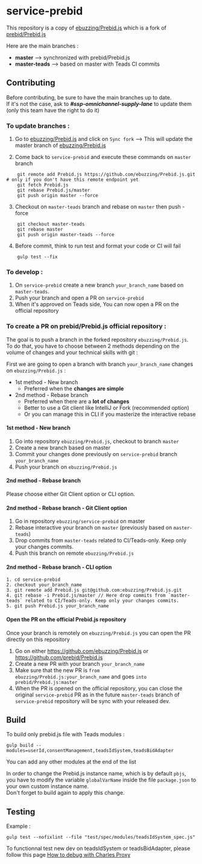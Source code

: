 # service-prebid

This repository is a copy of [ebuzzing/Prebid.js](https://github.com/ebuzzing/Prebid.js) which is a fork of [prebid/Prebid.js](https://github.com/prebid/Prebid.js)

Here are the main branches :

- **master** --> synchronized with prebid/Prebid.js
- **master-teads** --> based on master with Teads CI commits

## Contributing

Before contributing, be sure to have the main branches up to date.  
If it's not the case, ask to ***#ssp-omnichannel-supply-lane*** to update them (only this team have the right to do it)

### To update branches :

1. Go to [ebuzzing/Prebid.js](https://github.com/ebuzzing/Prebid.js) and click on `Sync fork` --> This will update the master branch of [ebuzzing/Prebid.js](https://github.com/ebuzzing/Prebid.js)

2. Come back to `service-prebid` and execute these commands on `master` branch

```
    git remote add Prebid.js https://github.com/ebuzzing/Prebid.js.git # only if you don't have this remote endpoint yet   
    git fetch Prebid.js  
    git rebase Prebid.js/master
    git push origin master --force 
```

3. Checkout on `master-teads` branch and rebase on `master` then push -force

```
    git checkout master-teads
    git rebase master 
    git push origin master-teads --force
```

4. Before commit, think to run test and format your code or CI will fail 

```
    gulp test --fix
```

### To develop :
1. On `service-prebid` create a new branch `your_branch_name` based on `master-teads`.
2. Push your branch and open a PR on `service-prebid`
3. When it's approved on Teads side, You can now open a PR on the official repository 

### To create a PR on prebid/Prebid.js official repository :

The goal is to push a branch in the forked repository `ebuzzing/Prebid.js`. \
To do that, you have to choose between 2 methods depending on the volume of changes and your technical skills with git :

First we are going to open a branch with branch `your_branch_name` changes on `ebuzzing/Prebid.js` :
- 1st method - New branch
    - Preferred when the **changes are simple**
- 2nd method - Rebase branch
    - Preferred when there are a **lot of changes**
    - Better to use a Git client like IntelliJ or Fork (recommended option)
    - Or you can manage this in CLI if you masterize the interactive rebase

#### 1st method - New branch

1. Go into repository `ebuzzing/Prebid.js`, checkout to branch `master`
2. Create a new branch based on master
3. Commit your changes done previously on `service-prebid` branch `your_branch_name`
4. Push your branch on `ebuzzing/Prebid.js`

#### 2nd method - Rebase branch

Please choose either Git Client option or CLI option.

#### 2nd method - Rebase branch - Git Client option

1. Go in repository `ebuzzing/service-prebid` on master
2. Rebase interactive your branch on `master` (previously based on `master-teads`)
3. Drop commits from `master-teads` related to CI/Teads-only. Keep only your changes commits.
4. Push this branch on remote `ebuzzing/Prebid.js`

#### 2nd method - Rebase branch - CLI option
```
1. cd service-prebid
2. checkout your_branch_name 
3. git remote add Prebid.js git@github.com:ebuzzing/Prebid.js.git
4. git rebase -i Prebid.js/master // Here drop commits from `master-teads` related to CI/Teads-only. Keep only your changes commits.
5. git push Prebid.js your_branch_name
```
#### Open the PR on the official Prebid.js repository

Once your branch is remotely on `ebuzzing/Prebid.js` you can open the PR directly on this repository

1. Go on either https://github.com/ebuzzing/Prebid.js or https://github.com/prebid/Prebid.js
2. Create a new PR with your branch `your_branch_name`
3. Make sure that the new PR is `from ebuzzing/Prebid.js:your_branch_name` and goes `into prebid/Prebid.js:master`
4. When the PR is opened on the official repository, you can close the original `service-prebid` PR as in the future `master-teads` branch of `service-prebid` repository will be sync with your released dev.

## Build

To build only prebid.js file with Teads modules :

    gulp build --modules=userId,consentManagement,teadsIdSystem,teadsBidAdapter

You can add any other modules at the end of the list

In order to change the Prebid.js instance name, which is by default `pbjs`, you have to modify the variable `globalVarName` inside the file `package.json` to your own custom instance name. \
Don't forget to build again to apply this change.

## Testing

Example :

    gulp test --nofixlint --file "test/spec/modules/teadsIdSystem_spec.js"

To functionnal test new dev on teadsIdSystem or teadsBidAdapter, please follow this page [How to debug with Charles Proxy](https://teads.atlassian.net/wiki/spaces/SSP/pages/4413590206/Debug+with+Charles)

